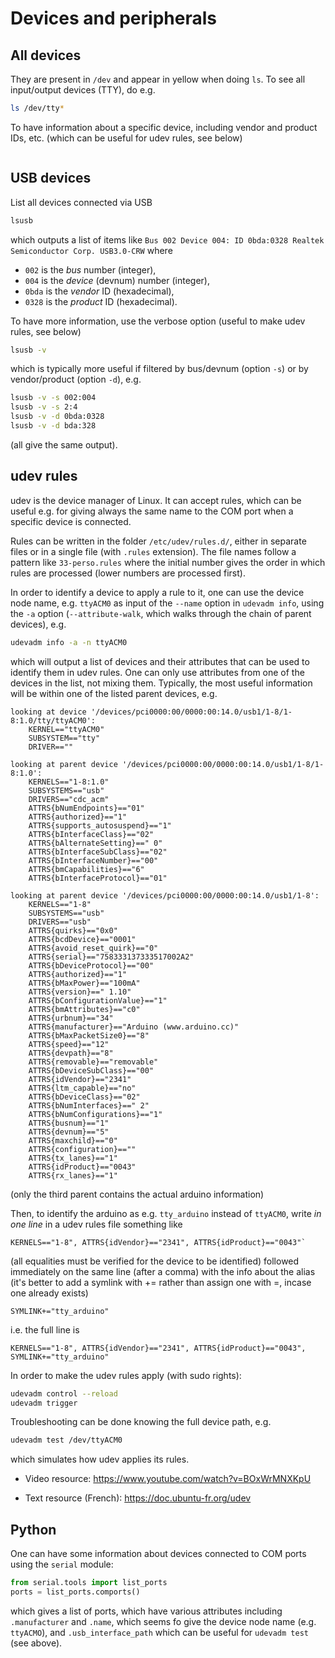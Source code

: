 # Devices and peripherals


## All devices

They are present in `/dev` and appear in yellow when doing `ls`.
To see all input/output devices (TTY), do e.g.
```bash
ls /dev/tty*
```

To have information about a specific device, including vendor and product IDs, etc. (which can be useful for udev rules, see below)
```bash

```

## USB devices

List all devices connected via USB
```bash
lsusb
```
which outputs a list of items like
`Bus 002 Device 004: ID 0bda:0328 Realtek Semiconductor Corp. USB3.0-CRW`
where
- `002` is the *bus* number (integer),
- `004` is the *device* (devnum) number (integer),
- `0bda` is the *vendor* ID (hexadecimal),
- `0328` is the *product* ID (hexadecimal).

To have more information, use the verbose option (useful to make udev rules, see below)
```bash
lsusb -v
```
which is typically more useful if filtered by bus/devnum (option `-s`) or by vendor/product (option `-d`), e.g.
```bash
lsusb -v -s 002:004
lsusb -v -s 2:4
lsusb -v -d 0bda:0328
lsusb -v -d bda:328
```
(all give the same output).


## udev rules

udev is the device manager of Linux. It can accept rules, which can be useful e.g. for giving always the same name to the COM port when a specific device is connected.

Rules can be written in the folder `/etc/udev/rules.d/`, either in separate files or in a single file (with `.rules` extension).
The file names follow a pattern like
`33-perso.rules`
where the initial number gives the order in which rules are processed (lower numbers are processed first).

In order to identify a device to apply a rule to it, one can use the device node name, e.g. `ttyACM0` as input of the `--name` option in `udevadm info`, using the `-a` option (`--attribute-walk`, which walks through the chain of parent devices), e.g.
```bash
udevadm info -a -n ttyACM0
```
which will output a list of devices and their attributes that can be used to identify them in udev rules.
One can only use attributes from one of the devices in the list, not mixing them.
Typically, the most useful information will be within one of the listed parent devices, e.g.
```
looking at device '/devices/pci0000:00/0000:00:14.0/usb1/1-8/1-8:1.0/tty/ttyACM0':
    KERNEL=="ttyACM0"
    SUBSYSTEM=="tty"
    DRIVER==""

looking at parent device '/devices/pci0000:00/0000:00:14.0/usb1/1-8/1-8:1.0':
    KERNELS=="1-8:1.0"
    SUBSYSTEMS=="usb"
    DRIVERS=="cdc_acm"
    ATTRS{bNumEndpoints}=="01"
    ATTRS{authorized}=="1"
    ATTRS{supports_autosuspend}=="1"
    ATTRS{bInterfaceClass}=="02"
    ATTRS{bAlternateSetting}==" 0"
    ATTRS{bInterfaceSubClass}=="02"
    ATTRS{bInterfaceNumber}=="00"
    ATTRS{bmCapabilities}=="6"
    ATTRS{bInterfaceProtocol}=="01"

looking at parent device '/devices/pci0000:00/0000:00:14.0/usb1/1-8':
    KERNELS=="1-8"
    SUBSYSTEMS=="usb"
    DRIVERS=="usb"
    ATTRS{quirks}=="0x0"
    ATTRS{bcdDevice}=="0001"
    ATTRS{avoid_reset_quirk}=="0"
    ATTRS{serial}=="758333137333517002A2"
    ATTRS{bDeviceProtocol}=="00"
    ATTRS{authorized}=="1"
    ATTRS{bMaxPower}=="100mA"
    ATTRS{version}==" 1.10"
    ATTRS{bConfigurationValue}=="1"
    ATTRS{bmAttributes}=="c0"
    ATTRS{urbnum}=="34"
    ATTRS{manufacturer}=="Arduino (www.arduino.cc)"
    ATTRS{bMaxPacketSize0}=="8"
    ATTRS{speed}=="12"
    ATTRS{devpath}=="8"
    ATTRS{removable}=="removable"
    ATTRS{bDeviceSubClass}=="00"
    ATTRS{idVendor}=="2341"
    ATTRS{ltm_capable}=="no"
    ATTRS{bDeviceClass}=="02"
    ATTRS{bNumInterfaces}==" 2"
    ATTRS{bNumConfigurations}=="1"
    ATTRS{busnum}=="1"
    ATTRS{devnum}=="5"
    ATTRS{maxchild}=="0"
    ATTRS{configuration}==""
    ATTRS{tx_lanes}=="1"
    ATTRS{idProduct}=="0043"
    ATTRS{rx_lanes}=="1"
```
(only the third parent contains the actual arduino information)

Then, to identify the arduino as e.g. `tty_arduino` instead of `ttyACM0`, write *in one line* in a udev rules file something like
```
KERNELS=="1-8", ATTRS{idVendor}=="2341", ATTRS{idProduct}=="0043"`
```
(all equalities must be verified for the device to be identified)
followed immediately on the same line (after a comma) with the info about the alias (it's better to add a symlink with += rather than assign one with =, incase one already exists)
```
SYMLINK+="tty_arduino"
```
i.e. the full line is
```
KERNELS=="1-8", ATTRS{idVendor}=="2341", ATTRS{idProduct}=="0043", SYMLINK+="tty_arduino"
```

In order to make the udev rules apply (with sudo rights):
```bash
udevadm control --reload
udevadm trigger
```

Troubleshooting can be done knowing the full device path, e.g.
```bash
udevadm test /dev/ttyACM0
```
which simulates how udev applies its rules.

- Video resource: https://www.youtube.com/watch?v=BOxWrMNXKpU

- Text resource (French): https://doc.ubuntu-fr.org/udev

## Python

One can have some information about devices connected to COM ports using the `serial` module:
```python
from serial.tools import list_ports
ports = list_ports.comports()
```
which gives a list of ports, which have various attributes including `.manufacturer` and `.name`, which seems fo give the device node name (e.g. `ttyACMO`), and `.usb_interface_path` which can be useful for `udevadm test` (see above).
